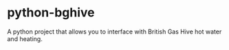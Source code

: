 # python-bghive
A python project that allows you to interface with British Gas Hive hot water and heating.

